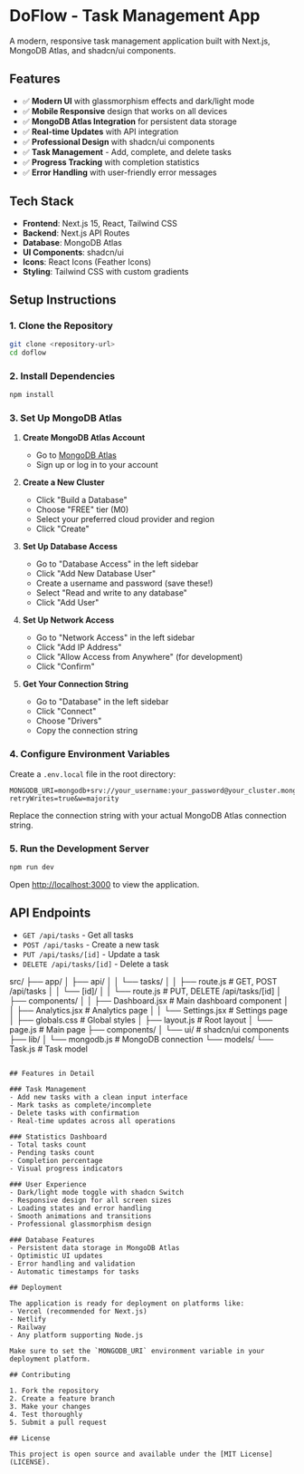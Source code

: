 # DoFlow - Task Management App

A modern, responsive task management application built with Next.js, MongoDB Atlas, and shadcn/ui components.

## Features

- ✅ **Modern UI** with glassmorphism effects and dark/light mode
- ✅ **Mobile Responsive** design that works on all devices
- ✅ **MongoDB Atlas Integration** for persistent data storage
- ✅ **Real-time Updates** with API integration
- ✅ **Professional Design** with shadcn/ui components
- ✅ **Task Management** - Add, complete, and delete tasks
- ✅ **Progress Tracking** with completion statistics
- ✅ **Error Handling** with user-friendly error messages

## Tech Stack

- **Frontend**: Next.js 15, React, Tailwind CSS
- **Backend**: Next.js API Routes
- **Database**: MongoDB Atlas
- **UI Components**: shadcn/ui
- **Icons**: React Icons (Feather Icons)
- **Styling**: Tailwind CSS with custom gradients

## Setup Instructions

### 1. Clone the Repository
```bash
git clone <repository-url>
cd doflow
```

### 2. Install Dependencies
```bash
npm install
```

### 3. Set Up MongoDB Atlas

1. **Create MongoDB Atlas Account**
   - Go to [MongoDB Atlas](https://cloud.mongodb.com/)
   - Sign up or log in to your account

2. **Create a New Cluster**
   - Click "Build a Database"
   - Choose "FREE" tier (M0)
   - Select your preferred cloud provider and region
   - Click "Create"

3. **Set Up Database Access**
   - Go to "Database Access" in the left sidebar
   - Click "Add New Database User"
   - Create a username and password (save these!)
   - Select "Read and write to any database"
   - Click "Add User"

4. **Set Up Network Access**
   - Go to "Network Access" in the left sidebar
   - Click "Add IP Address"
   - Click "Allow Access from Anywhere" (for development)
   - Click "Confirm"

5. **Get Your Connection String**
   - Go to "Database" in the left sidebar
   - Click "Connect"
   - Choose "Drivers"
   - Copy the connection string

### 4. Configure Environment Variables

Create a `.env.local` file in the root directory:

```env
MONGODB_URI=mongodb+srv://your_username:your_password@your_cluster.mongodb.net/doflow?retryWrites=true&w=majority
```

Replace the connection string with your actual MongoDB Atlas connection string.

### 5. Run the Development Server

```bash
npm run dev
```

Open [http://localhost:3000](http://localhost:3000) to view the application.

## API Endpoints

- `GET /api/tasks` - Get all tasks
- `POST /api/tasks` - Create a new task
- `PUT /api/tasks/[id]` - Update a task
- `DELETE /api/tasks/[id]` - Delete a task

src/
├── app/
│   ├── api/
│   │   └── tasks/
│   │       ├── route.js          # GET, POST /api/tasks
│   │       └── [id]/
│   │           └── route.js      # PUT, DELETE /api/tasks/[id]
│   ├── components/
│   │   ├── Dashboard.jsx         # Main dashboard component
│   │   ├── Analytics.jsx         # Analytics page
│   │   └── Settings.jsx          # Settings page
│   ├── globals.css               # Global styles
│   ├── layout.js                 # Root layout
│   └── page.js                   # Main page
├── components/
│   └── ui/                       # shadcn/ui components
├── lib/
│   └── mongodb.js                # MongoDB connection
└── models/
    └── Task.js                   # Task model
```

## Features in Detail

### Task Management
- Add new tasks with a clean input interface
- Mark tasks as complete/incomplete
- Delete tasks with confirmation
- Real-time updates across all operations

### Statistics Dashboard
- Total tasks count
- Pending tasks count
- Completion percentage
- Visual progress indicators

### User Experience
- Dark/light mode toggle with shadcn Switch
- Responsive design for all screen sizes
- Loading states and error handling
- Smooth animations and transitions
- Professional glassmorphism design

### Database Features
- Persistent data storage in MongoDB Atlas
- Optimistic UI updates
- Error handling and validation
- Automatic timestamps for tasks

## Deployment

The application is ready for deployment on platforms like:
- Vercel (recommended for Next.js)
- Netlify
- Railway
- Any platform supporting Node.js

Make sure to set the `MONGODB_URI` environment variable in your deployment platform.

## Contributing

1. Fork the repository
2. Create a feature branch
3. Make your changes
4. Test thoroughly
5. Submit a pull request

## License

This project is open source and available under the [MIT License](LICENSE).
